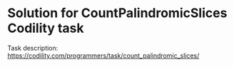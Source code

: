 # Solution for CountPalindromicSlices Codility task

Task description:
https://codility.com/programmers/task/count_palindromic_slices/

